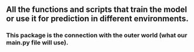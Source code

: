 ## All the functions and scripts that train the model or use it for prediction in different environments.

### This package is the connection with the outer world (what our main.py file will use).
